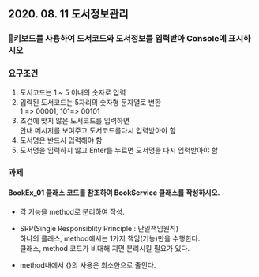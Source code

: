 ## 2020. 08. 11 도서정보관리

### :balloon:키보드를 사용하여 도서코드와 도서정보를 입력받아 Console에 표시하시오
 
### 요구조건
1. 도서코드는 1 ~ 5 이내의 숫자로 입력
2. 입력된 도서코드는 5자리의 숫자형 문자열로 변환  
  	1 => 00001, 101=> 00101
3. 조건에 맞지 않은 도서코드를 입력하면   
 안내 메시지를 보여주고 도서코드를다시 입력받아야 함
4. 도서명은 반드시 입력해야 함
5. 도서명을 입력하지 않고 Enter를 누르면 도서명을 다시 입력받아야 함
 
### 과제
#### BookEx_01 클래스 코드를 참조하여 BookService 클래스를 작성하시오.
* 각 기능을 method로 분리하여 작성.
* SRP(Single Responsiblity Principle : 단일책임원칙)  
하나의 클래스, method에서는 1가지 책임(기능)만을 수행한다.  
클래스, method 코드가 비대해 지면 분리시킬 필요가 있다.

* method내에서 {}의 사용은 최소한으로 줄인다.
 